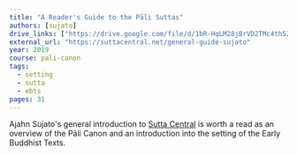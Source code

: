 ```yaml
---
title: "A Reader's Guide to the Pāli Suttas"
authors: [sujato]
drive_links: ["https://drive.google.com/file/d/1bR-HqLM28jBrVD2TMc4th5ZwDae-AJk4/view?usp=drivesdk"]
external_url: "https://suttacentral.net/general-guide-sujato"
year: 2019
course: pali-canon
tags:
  - setting
  - sutta
  - ebts
pages: 31
---
```


Ajahn Sujato's general introduction to [Sutta Central](/content/reference/sutta-central) is worth a read as an overview of the Pāli Canon and an introduction into the setting of the Early Buddhist Texts.

